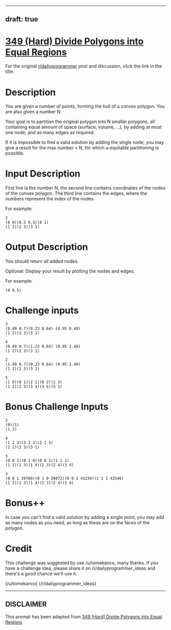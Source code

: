 ---
draft: true
----

# [349 (Hard) Divide Polygons into Equal Regions](https://www.reddit.com/r/dailyprogrammer/comments/7us3w7/20180202_challenge_349_hard_divide_polygons_into/)

For the original [r/dailyprogrammer](https://www.reddit.com/r/dailyprogrammer/) post and discussion, click the link in the title.

# Description
You are given a number of points, forming the hull of a convex polygon.  You are also given a number N. 

Your goal is to partition the original polygon into N smaller polygons,  all containing equal amount of space (surface, volume, ...), by adding at most one node, and as many edges as required.

If it is impossible to find a valid solution by adding the single node,  you may give a result for the max number < N, for which a equitable partitioning is possible.

# Input Description
First line is the number N, the second line contains coordinates of the nodes of the convex polygon. The third line contains the edges, where the numbers represent the index of the nodes.

For example:


```
2
(0 0)(0.5 0.5)(0 1)
(1 2)(2 3)(3 1)
```
# Output Description
You should return all added nodes.

Optional: Display your result by plotting the nodes and edges.

For example:


```
(0 0.5)
```
# Challenge inputs

```
3 
(0.49 0.7)(0.23 0.64) (0.95 0.48)
(1 2)(2 3)(3 1)

4 
(0.49 0.7)(1.23 0.64) (0.95 1.48)
(1 2)(2 3)(3 1)

2 
(1.49 0.7)(0.23 0.64) (0.95 1.48)
(1 2)(2 3)(3 1)

5
(1 0)(0 1)(2 1)(0 2)(1 3)
(1 2)(2 3)(3 4)(4 5)(5 1)
```
# Bonus Challenge Inputs

```
2
(0)(1)
(1 2)

4
(1 2 3)(3 2 1)(2 1 3)
(1 2)(2 3)(3 1)

3
(0 0 1)(0 1 0)(0 0 1)(1 1 1)
(1 2)(1 3)(1 4)(2 3)(2 4)(3 4)

3
(0 0 1 39789)(0 1 0 39872)(0 0 1 41234)(1 1 1 42546)
(1 2)(1 3)(1 4)(2 3)(2 4)(3 4)
```
# Bonus++
In case you can't find a valid solution by adding a single point,  you may add as many nodes as you need, as long as these are on the faces of the polygon.

# Credit
This challenge was suggested by use /u/tomekanco, many thanks. If you have a challenge idea, please share it on /r/dailyprogrammer_ideas and there's a good chance we'll use it.

(/u/tomekanco)
(/r/dailyprogrammer_ideas)

----
## **DISCLAIMER**
This prompt has been adapted from [349 [Hard] Divide Polygons into Equal Regions](https://www.reddit.com/r/dailyprogrammer/comments/7us3w7/20180202_challenge_349_hard_divide_polygons_into/
)
